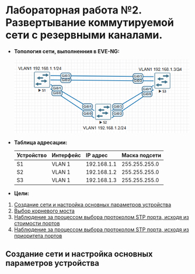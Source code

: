# Лабораторная работа №2. Развертывание коммутируемой сети с резервными каналами.
  - **Топология сети, выполненния в EVE-NG:**
    
    ![STP топология](https://github.com/MIranaNightshade/otus-networks/blob/main/lab2_STP/jpeg/STP%20%D1%82%D0%BE%D0%BF%D0%BE%D0%BB%D0%BE%D0%B3%D0%B8%D1%8F.png)
  - **Таблица адресации:**

    | Устройство | Интерфейс | IP адрес  | Маска подсети |
     |-----------|------------|-----------|-------------|
    | S1 | VLAN 1 | 192.168.1.1| 255.255.255.0|
    |S2| VLAN 1| 192.168.1.2| 255.255.255.0 |
    | S3 | VLAN 1 | 192.168.1.3 | 255.255.255.0|
    
   
   -  **Цели:**
     
  1. [Создание сети и настройка основных параметров устройства](#title1)
  2. [Выбор корневого моста](#title2)
  3. [Наблюдение за процессом выбора протоколом STP порта, исходя из стоимости портов](#title3)
  4. [Наблюдение за процессом выбора протоколом STP порта, исходя из приоритета портов](#title4)

## <a id="title1">Создание сети и настройка основных параметров устройства</a>       
     
    
